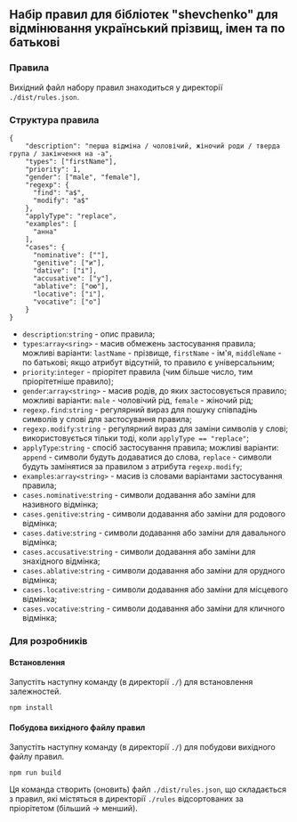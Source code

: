## Набір правил для бібліотек "shevchenko" для відмінювання український прізвищ, імен та по батькові

### Правила

Вихідний файл набору правил знаходиться у директорії `./dist/rules.json`.

### Структура правила

```
{
    "description": "перша відміна / чоловічий, жіночий роди / тверда група / закінчення на -а",
    "types": ["firstName"],
    "priority": 1,
    "gender": ["male", "female"],
    "regexp": {
      "find": "а$",
      "modify": "а$"
    },
    "applyType": "replace",
    "examples": [
      "анна"
    ],
    "cases": {
      "nominative": [""],
      "genitive": ["и"],
      "dative": ["і"],
      "accusative": ["у"],
      "ablative": ["ою"],
      "locative": ["і"],
      "vocative": ["о"]
    }
}
```

 - `description`:`string` - опис правила;
 - `types`:`array<sring>` - масив обмежень застосування правила; можливі варіанти: `lastName` - прізвище, `firstName` - ім'я, `middleName` - по батькові; якщо атрибут відсутній, то правило є універсальним;
 - `priority`:`integer` - пріорітет правила (чим більше число, тим пріорітетніше правило);
 - `gender`:`array<string>` - масив родів, до яких застосовується правило; можливі варіанти: `male` - чоловічий рід, `female` - жіночий рід;
 - `regexp.find`:`string` - регулярний вираз для пошуку співпадінь символів у слові для застосування правила;
 - `regexp.modify`:`string` - регулярний вираз для заміни символів у слові; використовується тільки тоді, коли `applyType == "replace"`;
 - `applyType`:`string` - спосіб застосування правила; можливі варіанти: `append` - символи будуть додаватися до слова, `replace` - символи будуть замінятися за правилом з атрибута `regexp.modify`;
 - `examples`:`array<string>` - масив із словами варіантами застосування правила;
 - `cases.nominative`:`string` - символи додавання або заміни для називного відмінка;
 - `cases.genitive`:`string` - символи додавання або заміни для родового відмінка;
 - `cases.dative`:`string` - символи додавання або заміни для давального відмінка;
 - `cases.accusative`:`string` - символи додавання або заміни для знахідного відмінка;
 - `cases.ablative`:`string` - символи додавання або заміни для орудного відмінка;
 - `cases.locative`:`string` - символи додавання або заміни для місцевого відмінка;
 - `cases.vocative`:`string` - символи додавання або заміни для кличного відмінка;

### Для розробників

#### Встановлення

Запустіть наступну команду (в директорії `./`) для встановлення залежностей.

```
npm install
```

#### Побудова вихідного файлу правил

Запустіть наступну команду (в директорії `./`) для побудови вихідного файлу правил.

```
npm run build
```

Ця команда створить (оновить) файл `./dist/rules.json`, що складається з правил, які містяться в директорії `./rules` відсортованих за пріорітетом (більший -> менший).
